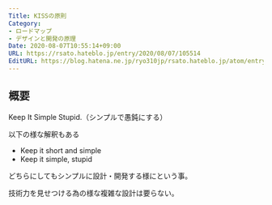 ```yaml
---
Title: KISSの原則
Category:
- ロードマップ
- デザインと開発の原理
Date: 2020-08-07T10:55:14+09:00
URL: https://rsato.hateblo.jp/entry/2020/08/07/105514
EditURL: https://blog.hatena.ne.jp/ryo310jp/rsato.hateblo.jp/atom/entry/26006613611034323
---
```


## 概要
Keep It Simple Stupid.（シンプルで愚鈍にする）


以下の様な解釈もある

* Keep it short and simple
* Keep it simple, stupid

どちらにしてもシンプルに設計・開発する様にという事。

技術力を見せつける為の様な複雑な設計は要らない。
